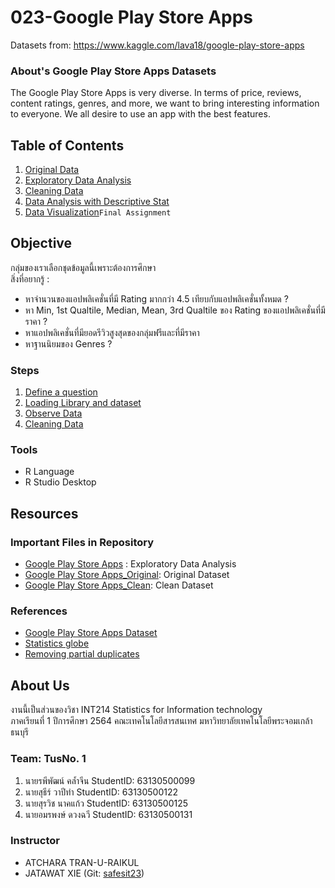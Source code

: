 
# 023-Google Play Store Apps
Datasets from: https://www.kaggle.com/lava18/google-play-store-apps

### About's Google Play Store Apps Datasets
The Google Play Store Apps is very diverse. In terms of price, reviews, content ratings, genres, and more, we want to bring interesting information to everyone.
We all desire to use an app with the best features.


## Table of Contents
1. [Original Data](./term%20assignment/Midterm/Original%20Data)
1. [Exploratory Data Analysis](./term%20assignment/Midterm/Explore%20Data)
2. [Cleaning Data](./term%20assignment/Midterm/Cleaning%20Data)
3. [Data Analysis with Descriptive Stat](https://github.com/sit-2021-int214/023-Google_Play_Store_Apps/tree/main/term%20assignment/Midterm#answer-to-all-defined-question)
4. [Data Visualization]()`Final Assignment`

## Objective

กลุ่มของเราเลือกชุดข้อมูลนี้เพราะต้องการศึกษา <br>
สิ่งที่อยากรู้ : <br>
- หาจำนวนของแอปพลิเคชั่นที่มี Rating มากกว่า 4.5 เทียบกับแอปพลิเคชั่นทั้งหมด ?
- หา Min, 1st Qualtile, Median, Mean, 3rd Qualtile ของ Rating ของแอปพลิเคชั่นที่มีราคา ?
- หาแอปพลิเคชั่นที่มียอดรีวิวสูงสุดของกลุ่มฟรีและที่มีราคา
- หาฐานนิยมของ Genres ?

### Steps
1. [Define a question](https://github.com/sit-2021-int214/023-Google_Play_Store_Apps/blob/main/README.md#objective)
2. [Loading Library and dataset](https://github.com/sit-2021-int214/023-Google_Play_Store_Apps/blob/main/term%20assignment/Midterm/Original%20Data#loading-library-and-dataset)
3. [Observe Data](https://github.com/sit-2021-int214/023-Google_Play_Store_Apps/blob/main/term%20assignment/Midterm/Explore%20Data#explore-data)
5. [Cleaning Data](https://github.com/sit-2021-int214/023-Google_Play_Store_Apps/tree/main/term%20assignment/Midterm/Cleaning%20Data#cleaning-data)

### Tools

- R Language
- R Studio Desktop


## Resources

### Important Files in Repository

- [Google Play Store Apps](./term%20assignment/Midterm/Cleaning%20Data/Google_Play_Store_Apps.r) : Exploratory Data Analysis
- [Google Play Store Apps_Original](./term%20assignment/Midterm/Original%20Data/Google_Play_Store_Apps_Original.csv): Original Dataset
- [Google Play Store Apps_Clean](./Google_Play_Store_Apps_Clean.csv): Clean Dataset

### References
- [Google Play Store Apps Dataset](https://www.kaggle.com/lava18/google-play-store-apps)
- [Statistics globe](https://statisticsglobe.com/mode-in-r-programming-example)
- [Removing partial duplicates](https://campus.datacamp.com/courses/cleaning-data-in-r/common-data-problems?ex=10)

## About Us
งานนี้เป็นส่วนของวิชา INT214 Statistics for Information technology <br/> ภาคเรียนที่ 1 ปีการศึกษา 2564 คณะเทคโนโลยีสารสนเทศ มหาวิทยาลัยเทคโนโลยีพระจอมเกล้าธนบุรี

### Team: TusNo. 1
1. นายรพีพัฒน์ คล้ำจีน   StudentID: 63130500099
2. นายสุธีร์ วาปีทำ      StudentID: 63130500122
3. นายสุรวิช นาคแก้ว    StudentID: 63130500125
4. นายอมรพงษ์ ดวงฉวี   StudentID: 63130500131


### Instructor
- ATCHARA TRAN-U-RAIKUL
- JATAWAT XIE (Git: [safesit23](https://github.com/safesit23))



